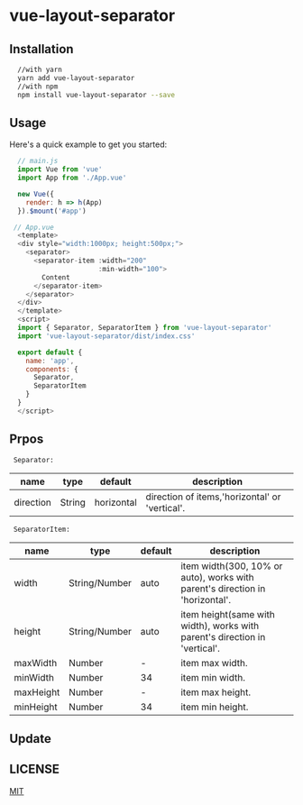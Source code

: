 # vue-layout-separator

## Installation

``` bash
  //with yarn
  yarn add vue-layout-separator
  //with npm 
  npm install vue-layout-separator --save
```

## Usage

Here's a quick example to get you started:

``` js
  // main.js
  import Vue from 'vue'
  import App from './App.vue'

  new Vue({
    render: h => h(App)
  }).$mount('#app')

 // App.vue
  <template>
  <div style="width:1000px; height:500px;">
    <separator>
      <separator-item :width="200"
                      :min-width="100">
        Content
      </separator-item>
    </separator>
  </div>
  </template>
  <script>
  import { Separator, SeparatorItem } from 'vue-layout-separator'
  import 'vue-layout-separator/dist/index.css'

  export default {
    name: 'app',
    components: {
      Separator,
      SeparatorItem
    }
  }
  </script>
```

## Prpos

` Separator:`

 name | type | default | description
 ---- | ---- | ------- | -----------
 direction | String | horizontal | direction of items,'horizontal' or 'vertical'.

 ` SeparatorItem:`

  name | type | default | description
 ---- | ---- | ------- | -----------
 width | String/Number | auto | item width(300, 10% or auto), works with parent's direction in 'horizontal'.
 height | String/Number | auto | item height(same with width), works with parent's direction in 'vertical'.
 maxWidth | Number | - | item max width.
 minWidth | Number | 34 | item min width.
 maxHeight | Number | - | item max height.
 minHeight | Number | 34 | item min height.


## Update 

## LICENSE
[MIT](https://choosealicense.com/licenses/mit/)